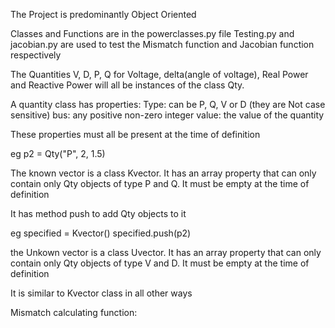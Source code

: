 The Project is predominantly Object Oriented

Classes and Functions are in the powerclasses.py file
Testing.py and jacobian.py are used to test the Mismatch function and Jacobian function respectively

The Quantities V, D, P, Q for Voltage, delta(angle of voltage), Real Power and Reactive Power will all be instances of the class Qty.

A quantity class has properties:
Type: can be P, Q, V or D (they are Not case sensitive)
bus: any positive non-zero integer
value: the value of the quantity

These properties must all be present at the time of definition

eg
p2 = Qty("P", 2, 1.5)

The known vector is a class Kvector.
It has an array property that can only contain only Qty objects of type P and Q.
It must be empty at the time of definition

It has method push to add Qty objects to it

eg
specified = Kvector()
specified.push(p2)

the Unkown vector is a class Uvector.
It has an array property that can only contain only Qty objects of type V and D.
It must be empty at the time of definition

It is similar to Kvector class in all other ways

Mismatch calculating function:
